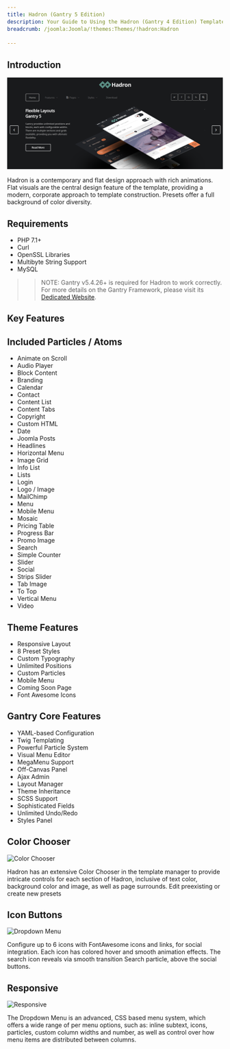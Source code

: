 ```yaml
---
title: Hadron (Gantry 5 Edition)
description: Your Guide to Using the Hadron (Gantry 4 Edition) Template for Joomla
breadcrumb: /joomla:Joomla/!themes:Themes/!hadron:Hadron

---
```


Introduction
-----

![](assets/hadron.png)

Hadron is a contemporary and flat design approach with rich animations. Flat visuals are the central design feature of the template, providing a modern, corporate approach to template construction. Presets offer a full background of color diversity.

Requirements
-----
* PHP 7.1+
* Curl
* OpenSSL Libraries
* Multibyte String Support
* MySQL

>> NOTE: Gantry v5.4.26+ is required for Hadron to work correctly. For more details on the Gantry Framework, please visit its [Dedicated Website](http://gantry.org).

Key Features
-----


## Included Particles / Atoms

* Animate on Scroll
* Audio Player
* Block Content
* Branding
* Calendar
* Contact
* Content List
* Content Tabs
* Copyright
* Custom HTML
* Date
* Joomla Posts
* Headlines
* Horizontal Menu
* Image Grid
* Info List
* Lists
* Login
* Logo / Image
* MailChimp
* Menu
* Mobile Menu
* Mosaic
* Pricing Table
* Progress Bar
* Promo Image
* Search
* Simple Counter
* Slider
* Social
* Strips Slider
* Tab Image
* To Top
* Vertical Menu
* Video

## Theme Features

* Responsive Layout
* 8 Preset Styles
* Custom Typography
* Unlimited Positions
* Custom Particles
* Mobile Menu
* Coming Soon Page
* Font Awesome Icons

## Gantry Core Features

* YAML-based Configuration
* Twig Templating
* Powerful Particle System
* Visual Menu Editor
* MegaMenu Support
* Off-Canvas Panel
* Ajax Admin
* Layout Manager
* Theme Inheritance
* SCSS Support
* Sophisticated Fields
* Unlimited Undo/Redo
* Styles Panel

## Color Chooser

![Color Chooser](ft-2.jpg)

Hadron has an extensive Color Chooser in the template manager to provide intricate controls for each section of Hadron, inclusive of text color, background color and image, as well as page surrounds. Edit preexisting or create new presets

## Icon Buttons

![Dropdown Menu](ft-3.jpg)

Configure up to 6 icons with FontAwesome icons and links, for social integration. Each icon has colored hover and smooth animation effects. The search icon reveals via smooth transition Search particle, above the social buttons.

## Responsive

![Responsive](ft-4.jpg)

The Dropdown Menu is an advanced, CSS based menu system, which offers a wide range of per menu options, such as: inline subtext, icons, particles, custom column widths and number, as well as control over how menu items are distributed between columns.

